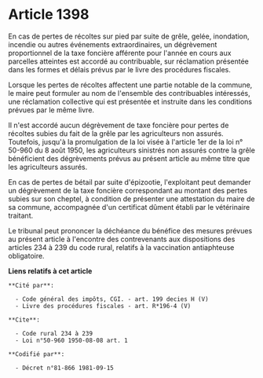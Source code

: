 # Article 1398

En cas de pertes de récoltes sur pied par suite de grêle, gelée, inondation, incendie ou autres événements extraordinaires,
un dégrèvement proportionnel de la taxe foncière afférente pour l'année en cours aux parcelles atteintes est accordé au
contribuable, sur réclamation présentée dans les formes et délais prévus par le livre des procédures fiscales.

Lorsque les pertes de récoltes affectent une partie notable de la commune, le maire peut formuler au nom de l'ensemble des
contribuables intéressés, une réclamation collective qui est présentée et instruite dans les conditions prévues par le même
livre.

Il n'est accordé aucun dégrèvement de taxe foncière pour pertes de récoltes subies du fait de la grêle par les agriculteurs
non assurés. Toutefois, jusqu'à la promulgation de la loi visée à l'article 1er de la loi n° 50-960 du 8 août 1950, les
agriculteurs sinistrés non assurés contre la grêle bénéficient des dégrèvements prévus au présent article au même titre que
les agriculteurs assurés.

En cas de pertes de bétail par suite d'épizootie, l'exploitant peut demander un dégrèvement de la taxe foncière correspondant
au montant des pertes subies sur son cheptel, à condition de présenter une attestation du maire de sa commune, accompagnée
d'un certificat dûment établi par le vétérinaire traitant.

Le tribunal peut prononcer la déchéance du bénéfice des mesures prévues au présent article à l'encontre des contrevenants aux
dispositions des articles 234 à 239 du code rural, relatifs à la vaccination antiaphteuse obligatoire.

**Liens relatifs à cet article**

	**Cité par**:

	  - Code général des impôts, CGI. - art. 199 decies H (V)
	  - Livre des procédures fiscales - art. R*196-4 (V)

	**Cite**:

	  - Code rural 234 à 239
	  - Loi n°50-960 1950-08-08 art. 1

	**Codifié par**:

	  - Décret n°81-866 1981-09-15
